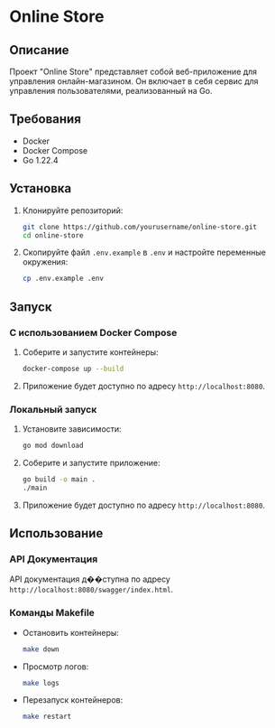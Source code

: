 # Online Store

## Описание
Проект "Online Store" представляет собой веб-приложение для управления онлайн-магазином. Он включает в себя сервис для управления пользователями, реализованный на Go.

## Требования
- Docker
- Docker Compose
- Go 1.22.4

## Установка

1. Клонируйте репозиторий:
    ```sh
    git clone https://github.com/yourusername/online-store.git
    cd online-store
    ```

2. Скопируйте файл `.env.example` в `.env` и настройте переменные окружения:
    ```sh
    cp .env.example .env
    ```

## Запуск

### С использованием Docker Compose

1. Соберите и запустите контейнеры:
    ```sh
    docker-compose up --build
    ```

2. Приложение будет доступно по адресу `http://localhost:8080`.

### Локальный запуск

1. Установите зависимости:
    ```sh
    go mod download
    ```

2. Соберите и запустите приложение:
    ```sh
    go build -o main .
    ./main
    ```

3. Приложение будет доступно по адресу `http://localhost:8080`.

## Использование

### API Документация

API документация д��ступна по адресу `http://localhost:8080/swagger/index.html`.

### Команды Makefile

- Остановить контейнеры:
    ```sh
    make down
    ```

- Просмотр логов:
    ```sh
    make logs
    ```

- Перезапуск контейнеров:
    ```sh
    make restart
    ```
